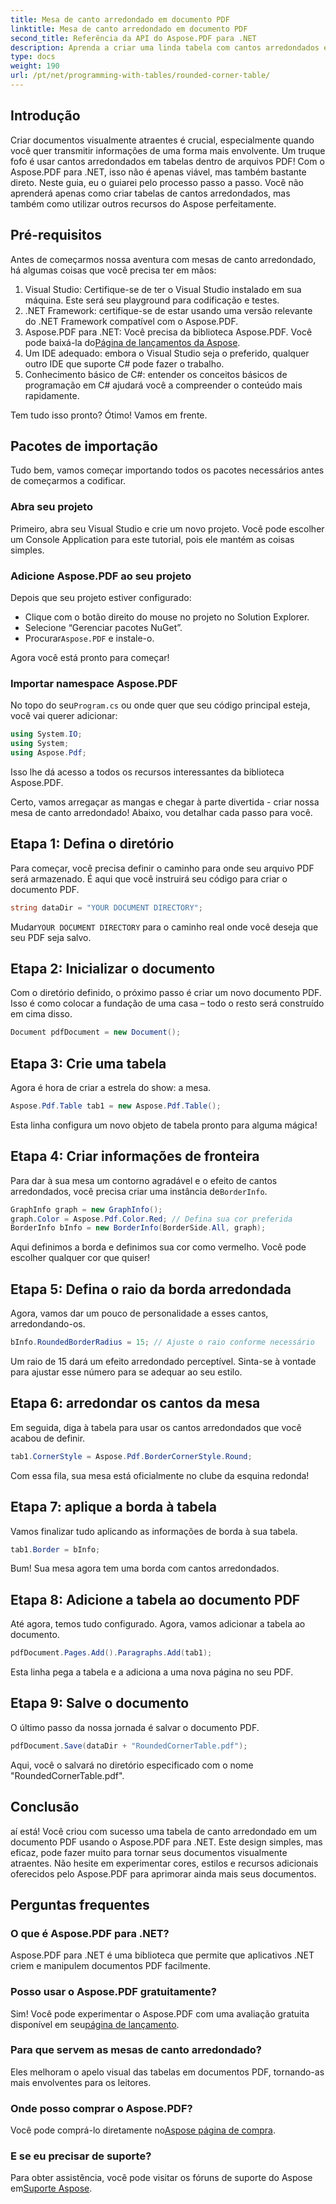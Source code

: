 ```yaml
---
title: Mesa de canto arredondado em documento PDF
linktitle: Mesa de canto arredondado em documento PDF
second_title: Referência da API do Aspose.PDF para .NET
description: Aprenda a criar uma linda tabela com cantos arredondados em seus documentos PDF usando o Aspose.PDF para .NET com este guia passo a passo.
type: docs
weight: 190
url: /pt/net/programming-with-tables/rounded-corner-table/
---
```

## Introdução

Criar documentos visualmente atraentes é crucial, especialmente quando você quer transmitir informações de uma forma mais envolvente. Um truque fofo é usar cantos arredondados em tabelas dentro de arquivos PDF! Com o Aspose.PDF para .NET, isso não é apenas viável, mas também bastante direto. Neste guia, eu o guiarei pelo processo passo a passo. Você não aprenderá apenas como criar tabelas de cantos arredondados, mas também como utilizar outros recursos do Aspose perfeitamente.

## Pré-requisitos

Antes de começarmos nossa aventura com mesas de canto arredondado, há algumas coisas que você precisa ter em mãos:

1. Visual Studio: Certifique-se de ter o Visual Studio instalado em sua máquina. Este será seu playground para codificação e testes.
2. .NET Framework: certifique-se de estar usando uma versão relevante do .NET Framework compatível com o Aspose.PDF.
3. Aspose.PDF para .NET: Você precisa da biblioteca Aspose.PDF. Você pode baixá-la do[Página de lançamentos da Aspose](https://releases.aspose.com/pdf/net/).
4. Um IDE adequado: embora o Visual Studio seja o preferido, qualquer outro IDE que suporte C# pode fazer o trabalho.
5. Conhecimento básico de C#: entender os conceitos básicos de programação em C# ajudará você a compreender o conteúdo mais rapidamente.

Tem tudo isso pronto? Ótimo! Vamos em frente.

## Pacotes de importação

Tudo bem, vamos começar importando todos os pacotes necessários antes de começarmos a codificar. 

### Abra seu projeto

Primeiro, abra seu Visual Studio e crie um novo projeto. Você pode escolher um Console Application para este tutorial, pois ele mantém as coisas simples.

### Adicione Aspose.PDF ao seu projeto

Depois que seu projeto estiver configurado:
- Clique com o botão direito do mouse no projeto no Solution Explorer.
- Selecione “Gerenciar pacotes NuGet”.
-  Procurar`Aspose.PDF` e instale-o.

Agora você está pronto para começar!

### Importar namespace Aspose.PDF

 No topo do seu`Program.cs` ou onde quer que seu código principal esteja, você vai querer adicionar:

```csharp
using System.IO;
using System;
using Aspose.Pdf;
```

Isso lhe dá acesso a todos os recursos interessantes da biblioteca Aspose.PDF.

Certo, vamos arregaçar as mangas e chegar à parte divertida - criar nossa mesa de canto arredondado! Abaixo, vou detalhar cada passo para você.

## Etapa 1: Defina o diretório

Para começar, você precisa definir o caminho para onde seu arquivo PDF será armazenado. É aqui que você instruirá seu código para criar o documento PDF.

```csharp
string dataDir = "YOUR DOCUMENT DIRECTORY";
```

 Mudar`YOUR DOCUMENT DIRECTORY` para o caminho real onde você deseja que seu PDF seja salvo. 

## Etapa 2: Inicializar o documento

Com o diretório definido, o próximo passo é criar um novo documento PDF. Isso é como colocar a fundação de uma casa – todo o resto será construído em cima disso.

```csharp
Document pdfDocument = new Document();
```

## Etapa 3: Crie uma tabela

Agora é hora de criar a estrela do show: a mesa.

```csharp
Aspose.Pdf.Table tab1 = new Aspose.Pdf.Table();
```

Esta linha configura um novo objeto de tabela pronto para alguma mágica!

## Etapa 4: Criar informações de fronteira

 Para dar à sua mesa um contorno agradável e o efeito de cantos arredondados, você precisa criar uma instância de`BorderInfo`.

```csharp
GraphInfo graph = new GraphInfo();
graph.Color = Aspose.Pdf.Color.Red; // Defina sua cor preferida
BorderInfo bInfo = new BorderInfo(BorderSide.All, graph);
```

Aqui definimos a borda e definimos sua cor como vermelho. Você pode escolher qualquer cor que quiser!

## Etapa 5: Defina o raio da borda arredondada

Agora, vamos dar um pouco de personalidade a esses cantos, arredondando-os.

```csharp
bInfo.RoundedBorderRadius = 15; // Ajuste o raio conforme necessário
```

Um raio de 15 dará um efeito arredondado perceptível. Sinta-se à vontade para ajustar esse número para se adequar ao seu estilo.

## Etapa 6: arredondar os cantos da mesa

Em seguida, diga à tabela para usar os cantos arredondados que você acabou de definir.

```csharp
tab1.CornerStyle = Aspose.Pdf.BorderCornerStyle.Round;
```

Com essa fila, sua mesa está oficialmente no clube da esquina redonda!

## Etapa 7: aplique a borda à tabela

Vamos finalizar tudo aplicando as informações de borda à sua tabela.

```csharp
tab1.Border = bInfo;
```

Bum! Sua mesa agora tem uma borda com cantos arredondados.

## Etapa 8: Adicione a tabela ao documento PDF

Até agora, temos tudo configurado. Agora, vamos adicionar a tabela ao documento.

```csharp
pdfDocument.Pages.Add().Paragraphs.Add(tab1);
```

Esta linha pega a tabela e a adiciona a uma nova página no seu PDF. 

## Etapa 9: Salve o documento

O último passo da nossa jornada é salvar o documento PDF. 

```csharp
pdfDocument.Save(dataDir + "RoundedCornerTable.pdf");
```

Aqui, você o salvará no diretório especificado com o nome "RoundedCornerTable.pdf".

## Conclusão

aí está! Você criou com sucesso uma tabela de canto arredondado em um documento PDF usando o Aspose.PDF para .NET. Este design simples, mas eficaz, pode fazer muito para tornar seus documentos visualmente atraentes. Não hesite em experimentar cores, estilos e recursos adicionais oferecidos pelo Aspose.PDF para aprimorar ainda mais seus documentos.

## Perguntas frequentes

### O que é Aspose.PDF para .NET?
Aspose.PDF para .NET é uma biblioteca que permite que aplicativos .NET criem e manipulem documentos PDF facilmente.

### Posso usar o Aspose.PDF gratuitamente?
 Sim! Você pode experimentar o Aspose.PDF com uma avaliação gratuita disponível em seu[página de lançamento](https://releases.aspose.com/).

### Para que servem as mesas de canto arredondado?
Eles melhoram o apelo visual das tabelas em documentos PDF, tornando-as mais envolventes para os leitores.

### Onde posso comprar o Aspose.PDF?
 Você pode comprá-lo diretamente no[Aspose página de compra](https://purchase.aspose.com/buy).

### E se eu precisar de suporte?
 Para obter assistência, você pode visitar os fóruns de suporte do Aspose em[Suporte Aspose](https://forum.aspose.com/c/pdf/10).